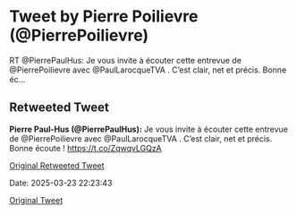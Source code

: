 # Tweet by Pierre Poilievre (@PierrePoilievre)

RT @PierrePaulHus: Je vous invite à écouter cette entrevue de @PierrePoilievre avec @PaulLarocqueTVA . C’est clair, net et précis. Bonne éc…

## Retweeted Tweet

**Pierre Paul-Hus (@PierrePaulHus):** Je vous invite à écouter cette entrevue de @PierrePoilievre avec @PaulLarocqueTVA . C’est clair, net et précis. Bonne écoute ! https://t.co/ZqwqvLGQzA

[Original Retweeted Tweet](https://x.com/PierrePaulHus/status/1903897446750830726)

Date: 2025-03-23 22:23:43

[Original Tweet](https://x.com/PierrePoilievre/status/1903935717639610805)
